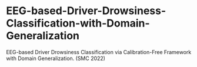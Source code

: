 # EEG-based-Driver-Drowsiness-Classification-with-Domain-Generalization
EEG-based Driver Drowsiness Classification  via Calibration-Free Framework with Domain Generalization. (SMC 2022)
